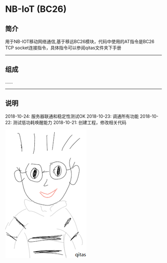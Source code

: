 ﻿
# NB-IoT (BC26) 

## 简介

用于NB-IOT移动网络通信,基于移远BC26模块，代码中使用的AT指令是BC26 TCP socket连接指令，具体指令可以参阅qitas文件夹下手册


---

## 组成

......

---

## 说明

2018-10-24: 服务器联通和稳定性测试OK
2018-10-23: 调通所有功能
2018-10-22: 测试低功耗唤醒能力
2018-10-21: 创建工程，修改相关代码

[![sites](qitas/qitas.png)](http://www.qitas.cn)
